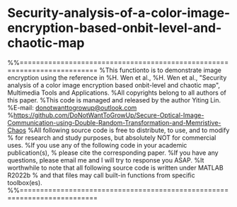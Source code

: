 # Security-analysis-of-a-color-image-encryption-based-onbit-level-and-chaotic-map
%%=========================================================================
%This functionto is to demonstrate image encryption using the reference in
%H. Wen et al., %H. Wen et al., "Security analysis of a color image encryption based onbit-level and chaotic map", Multimedia Tools and Applications.
%All copyrights belong to all authors of this paper.
%This code is managed and released by the author Yiting Lin.
%E-mail: donotwanttogrowup@outlook.com
%https://github.com/DoNotWantToGrowUp/Secure-Optical-Image-Communication-using-Double-Random-Transformation-and-Memristive-Chaos
%All following source code is free to distribute, to use, and to modify
% for research and study purposes, but absolutely NOT for commercial uses.
%If you use any of the following code in your academic publication(s),
% please cite the corresponding paper.
%If you have any questions, please email me and I will try to response you ASAP.
%It worthwhile to note that all following source code is written under MATLAB R2022b
% and that files may call built-in functions from specific toolbox(es).
%%=========================================================================
